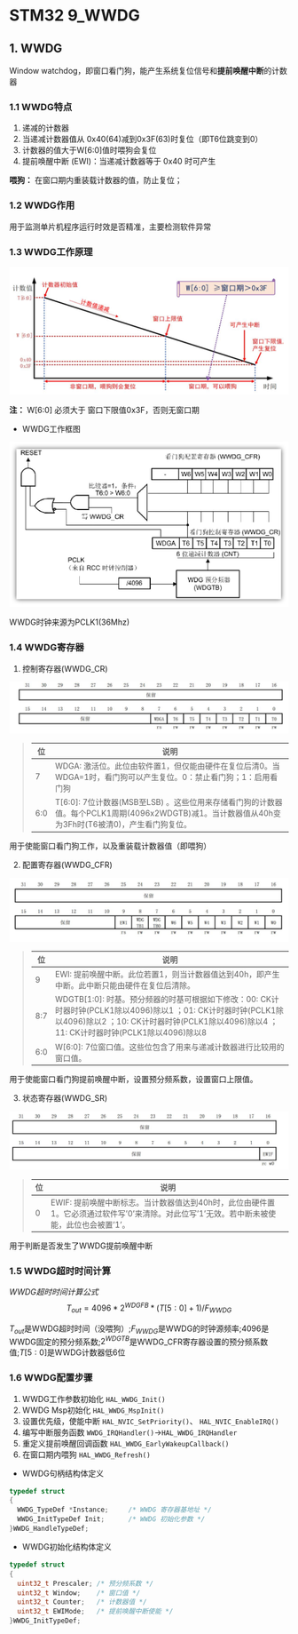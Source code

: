 # STM32 9_WWDG
## 1. WWDG
Window watchdog，即窗口看门狗，能产生系统复位信号和**提前唤醒中断**的计数器
### 1.1 WWDG特点
1. 递减的计数器
2. 当递减计数器值从 0x40(64)减到0x3F(63)时复位（即T6位跳变到0）
3. 计数器的值大于W[6:0]值时喂狗会复位
4. 提前唤醒中断 (EWI)：当递减计数器等于 0x40 时可产生

**喂狗：** 在窗口期内重装载计数器的值，防止复位；

### 1.2 WWDG作用
用于监测单片机程序运行时效是否精准，主要检测软件异常

### 1.3 WWDG工作原理

![NULL](picture_1.jpg)

**注：** W[6:0] 必须大于 窗口下限值0x3F，否则无窗口期


- WWDG工作框图

![NULL](picture_2.jpg)

WWDG时钟来源为PCLK1(36Mhz)

### 1.4 WWDG寄存器
1. 控制寄存器(WWDG_CR)

![NULL](picture_3.jpg)

>|位|说明
>|-|-|
>|7 |WDGA: 激活位。此位由软件置1，但仅能由硬件在复位后清0。当WDGA=1时，看门狗可以产生复位。0：禁止看门狗；1：启用看门狗
>|6:0|T[6:0]: 7位计数器(MSB至LSB) 。这些位用来存储看门狗的计数器值。每个PCLK1周期(4096x2WDGTB)减1。当计数器值从40h变为3Fh时(T6被清0)，产生看门狗复位。

用于使能窗口看门狗工作，以及重装载计数器值（即喂狗）

2. 配置寄存器(WWDG_CFR)

![NULL](picture_4.jpg)

>|位|说明
>|-|-|
>|9| EWI: 提前唤醒中断。此位若置1，则当计数器值达到40h，即产生中断。此中断只能由硬件在复位后清除。
>|8:7| WDGTB[1:0]: 时基。预分频器的时基可根据如下修改：00: CK计时器时钟(PCLK1除以4096)除以1 ；01: CK计时器时钟(PCLK1除以4096)除以2 ；10: CK计时器时钟(PCLK1除以4096)除以4 ；11: CK计时器时钟(PCLK1除以4096)除以8 
>|6:0| W[6:0]: 7位窗口值。这些位包含了用来与递减计数器进行比较用的窗口值。

用于使能窗口看门狗提前唤醒中断，设置预分频系数，设置窗口上限值。

3. 状态寄存器(WWDG_SR)

![NULL](picture_5.jpg)

>|位|说明
>|-|-|
>|0| EWIF: 提前唤醒中断标志。当计数器值达到40h时，此位由硬件置1。它必须通过软件写’0’来清除。对此位写’1’无效。若中断未被使能，此位也会被置’1’。

用于判断是否发生了WWDG提前唤醒中断

### 1.5 WWDG超时时间计算

*WWDG超时时间计算公式*
$$
T_{out}=4096*2^{WDGFB}*(T[5:0]+1)/F_{WWDG}
$$

$T_{out}$是WWDG超时时间（没喂狗）;$F_{WWDG}$是WWDG的时钟源频率;4096是WWDG固定的预分频系数;$2^{WDGTB}$是WWDG_CFR寄存器设置的预分频系数值;$T[5:0]$是WWDG计数器低6位

### 1.6 WWDG配置步骤

1. WWDG工作参数初始化 `HAL_WWDG_Init()`
2. WWDG Msp初始化
`HAL_WWDG_MspInit()`
3. 设置优先级，使能中断
`HAL_NVIC_SetPriority()`、 `HAL_NVIC_EnableIRQ()`
4. 编写中断服务函数
`WWDG_IRQHandler()`->`HAL_WWDG_IRQHandler`
5. 重定义提前唤醒回调函数
`HAL_WWDG_EarlyWakeupCallback()`
6. 在窗口期内喂狗
`HAL_WWDG_Refresh()`

- WWDG句柄结构体定义
```c
typedef struct 
{
  WWDG_TypeDef *Instance;     /* WWDG 寄存器基地址 */ 
  WWDG_InitTypeDef Init;      /* WWDG 初始化参数 */
}WWDG_HandleTypeDef;
```

- WWDG初始化结构体定义
```c
typedef struct 
{
  uint32_t Prescaler; /* 预分频系数 */
  uint32_t Window;    /* 窗口值 */
  uint32_t Counter;   /* 计数器值 */
  uint32_t EWIMode;   /* 提前唤醒中断使能 */ 
}WWDG_InitTypeDef;
```